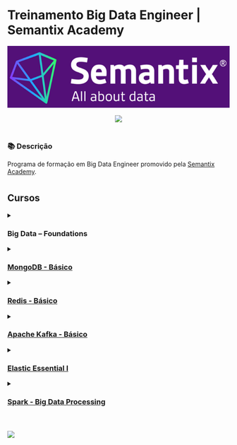 # Treinamento Big Data Engineer | Semantix Academy

<p align="center">
<img src="https://github.com/claudiaanjos/big-data-engineer-semantix/blob/main/images/logo_semantix.png"/>
</p>

<p align="center">
<img src="https://img.shields.io/static/v1?label=Status&message=CURSANDO&color=blue&style=for-the-badge"/>
</p>

#

### 📚  Descrição

Programa de formação em Big Data Engineer promovido pela [Semantix Academy](https://us.semantix.ai/academy).

#

## Cursos

<details>
<summary>  <h3> Big Data – Foundations <a href=https://github.com/claudiaanjos/big-data-engineer-semantix/tree/main/1-Big-Data-Foundations> </summary> 

- Conhecimento de ferramentas atuais no mercado de Big Data;
- Criação e funcionamento de um cluster Hadoop para Big Data em Docker;
- Manipulação de dados com HDFS;  
- Manipulação de dados com uso do Hive;
- Otimização de consultas em grandes volumes de dados estruturados e semiestruturados com uso de Hive;
- Ingestão de dados relacionais para o HDFS/Hive, com uso do Sqoop;
- Otimização de importação no Sqoop;
- Exportação de dados do HDFS para o SGBD, com uso do Sqoop;
- Manipulação de dados com HBase;
- Operações com Dataframe em Spark para processamento de dados em batch;
- Uso do Spark SQL Queries para consultas de dados estruturados e semiestruturados.
</details>

<details>
<summary>
<h3>
MongoDB - Básico 
<a href=https://github.com/claudiaanjos/big-data-engineer-semantix/tree/main/2-MongoDB-Basico>
</summary>

- Entendimento de conceitos e arquitetura NoSQL e MongoDB;
- Instalação de cluster MongoDB através de container e Cloud;
- Manipular coleções, documentos e índices;
- Realizar diversas pesquisas no MongoDB com diferentes operadores;
- Fazer uso das interfaces gráficas MongoExpress e MongoCompass;
- Trabalhar com pipeline de agregações;
- Entendimento de Replicação e shards.
</details>

<details>
<summary>
<h3>
Redis - Básico 
<a href=https://github.com/claudiaanjos/big-data-engineer-semantix/tree/main/3-Redis-Basico>
</summary>

- Entendimento de conceitos e arquitetura NoSQL e Redis;
- Instalação de cluster Redis através de container;
- Manipulação de diversos tipos de estrutura de dados com Redis-CLI;
- Implementar paradigma de mensagens Pub/Sub;
- Configurações básicas de persistência de dados.
</details>

<details>
<summary>
<h3>
Apache Kafka - Básico
<a href=https://github.com/claudiaanjos/big-data-engineer-semantix/tree/main/4-Apache-Kafka-Basico>
</summary>

- Entendimento de conceitos e arquitetura do Kafka e da Confluent;
- Instalação de cluster Kafka através de container;
- Gerenciamento de tópicos;
- Produção e consumo de dados através do console;
- Entendimento das guias do Control Center;
- Desenvolvimento de stream com uso do KSQL;
- Aplicação de KSQL Datagen;
- Produção e consumo de dados com uso do Schema Registry;
- Trabalhando com Kafka Connect;
- Custos com Confluent Cloud;
- Otimização de parâmetros;
- Melhores práticas em um cluster Kafka.
</details>

<details>
<summary>
<h3>
Elastic Essential I
<a href=https://github.com/claudiaanjos/big-data-engineer-semantix/tree/main/5-Elastic-Essential>
</summary>

- Entendimento de conceitos e arquitetura da Elastic;
- Instalação de cluster Elastic através de container;
- Realizar operações de CRUD em índices;
- Gerenciamento de índices;
- Alteração de mapeamento e reindex;
- Desenvolvimento de consultas do tipo term, terms, range, match e multi_match, com uso de bool query;
- Aplicação de analyzers em atributos;
- Desenvolvimento de agregações básicas;
- Ingestão de dados através de beats e logstash;
- Entendimento das guias do Kibana.
</details>

<details>
<summary>
<h3>
Spark - Big Data Processing
<a href=https://github.com/claudiaanjos/big-data-engineer-semantix/tree/main/6-Spark-Big-Data-Processing>
</summary>

- Uso do Jupyter Notebooks para a criação de projetos em Spark com Python
- Spark batch intermediário;
- Operações com RDD em Spark para processamento de dados em batch;
- Uso de Partições com RDD;
- Operações com Dataset em Spark para processamento de dados em batch;
- Uso de Dataset em Dataframe e RDD;
- Comandos avançados com Dataset;
- Uso do IntelliJ IDEA para a criação de projetos em Spark com Scala;
- Struct Streaming para leitura de dados do Kafka;
- Spark Streaming para leitura de dados do Kafka;
- Otimizações com uso de Variáveis Compartilhadas;
- Criações de User defined Function;
- Configurações de Tunning para o Spark Application.
</details>


#
<a href="https://www.linkedin.com/in/claudia-nogueira-dos-anjos-b71726215/" target="_blank">
        <img src="https://img.shields.io/badge/claudiaanjos-%230077B5.svg?&style=for-the-badge&logo=linkedin&logoColor=white&link=mailto:https://www.linkedin.com/in/claudia-nogueira-dos-anjos-093407180/">
</a>
